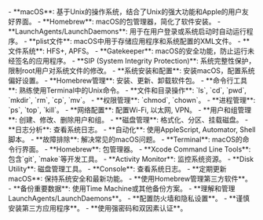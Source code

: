 <knowledge>
  <concept>
    - **macOS**: 基于Unix的操作系统，结合了Unix的强大功能和Apple的用户友好界面。
    - **Homebrew**: macOS的包管理器，简化了软件安装。
    - **LaunchAgents/LaunchDaemons**: 用于在用户登录或系统启动时自动运行程序。
    - **plist文件**: macOS中用于存储应用程序和系统配置的XML文件。
    - **文件系统**: HFS+, APFS。
    - **Gatekeeper**: macOS的安全功能，防止运行未经签名的应用程序。
    - **SIP (System Integrity Protection)**: 系统完整性保护，限制root用户对系统文件的修改。
  </concept>
  <skill>
    - **系统安装和配置**: 安装macOS，配置系统偏好设置。
    - **Homebrew管理**: 安装、更新、卸载软件包。
    - **命令行工具**: 熟练使用Terminal中的Unix命令。
    - **文件和目录操作**: `ls`, `cd`, `pwd`, `mkdir`, `rm`, `cp`, `mv`。
    - **权限管理**: `chmod`, `chown`。
    - **进程管理**: `ps`, `top`, `kill`。
    - **网络配置**: 配置Wi-Fi, 以太网, VPN。
    - **用户和组管理**: 创建、修改、删除用户和组。
    - **磁盘管理**: 格式化、分区、挂载磁盘。
    - **日志分析**: 查看系统日志。
    - **自动化**: 使用AppleScript, Automator, Shell脚本。
    - **故障排除**: 解决常见的macOS问题。
  </skill>
  <tool>
    - **Terminal**: macOS的命令行界面。
    - **Homebrew**: 包管理器。
    - **Xcode Command Line Tools**: 包含`git`, `make`等开发工具。
    - **Activity Monitor**: 监控系统资源。
    - **Disk Utility**: 磁盘管理工具。
    - **Console**: 查看系统日志。
  </tool>
  <best-practice>
    - **定期更新macOS**: 保持系统安全和最新功能。
    - **使用Homebrew管理第三方软件**。
    - **备份重要数据**: 使用Time Machine或其他备份方案。
    - **理解和管理LaunchAgents/LaunchDaemons**。
    - **配置防火墙和隐私设置**。
    - **谨慎安装第三方应用程序**。
    - **使用强密码和双因素认证**。
  </best-practice>
</knowledge>